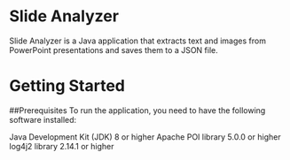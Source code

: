 # Slide Analyzer
Slide Analyzer is a Java application that extracts text and images from PowerPoint presentations and saves them to a JSON file.
# Getting Started
##Prerequisites
To run the application, you need to have the following software installed:

Java Development Kit (JDK) 8 or higher
Apache POI library 5.0.0 or higher
log4j2 library 2.14.1 or higher
